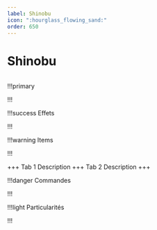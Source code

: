 ```yaml
---
label: Shinobu
icon: ":hourglass_flowing_sand:"
order: 650
---
```


# Shinobu

```txt

```

!!!primary

!!!

!!!success Effets

!!!

!!!warning Items

!!!

+++ Tab 1
Description
+++ Tab 2 
Description
+++

!!!danger Commandes

!!!

!!!light Particularités

!!!
